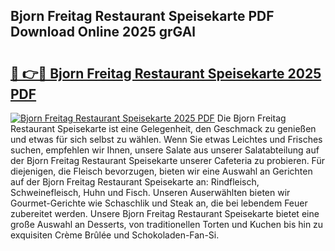 ## Bjorn Freitag Restaurant Speisekarte PDF Download Online 2025 grGAl

# <h2><a href="http://gc703u.nevu.top/?p=Bjorn+Freitag+Restaurant+Speisekarte">🔗 👉🔴 Bjorn Freitag Restaurant Speisekarte 2025 PDF</a></h2>

[![Bjorn Freitag Restaurant Speisekarte 2025 PDF](https://i.imgur.com/dBaPXMq.png)](http://gc703u.nevu.top/?p=Bjorn+Freitag+Restaurant+Speisekarte)
Die Bjorn Freitag Restaurant Speisekarte ist eine Gelegenheit, den Geschmack zu genießen und etwas für sich selbst zu wählen. Wenn Sie etwas Leichtes und Frisches suchen, empfehlen wir Ihnen, unsere Salate aus unserer Salatabteilung auf der Bjorn Freitag Restaurant Speisekarte unserer Cafeteria zu probieren. Für diejenigen, die Fleisch bevorzugen, bieten wir eine Auswahl an Gerichten auf der Bjorn Freitag Restaurant Speisekarte an: Rindfleisch, Schweinefleisch, Huhn und Fisch. Unseren Auserwählten bieten wir Gourmet-Gerichte wie Schaschlik und Steak an, die bei lebendem Feuer zubereitet werden. Unsere Bjorn Freitag Restaurant Speisekarte bietet eine große Auswahl an Desserts, von traditionellen Torten und Kuchen bis hin zu exquisiten Crème Brûlée und Schokoladen-Fan-Si.
